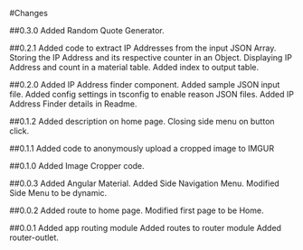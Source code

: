 #Changes

##0.3.0
Added Random Quote Generator.

##0.2.1
Added code to extract IP Addresses from the input JSON Array.
Storing the IP Address and its respective counter in an Object.
Displaying IP Address and count in a material table.
Added index to output table.

##0.2.0
Added IP Address finder component.
Added sample JSON input file.
Added config settings in tsconfig to enable reason JSON files.
Added IP Address Finder details in Readme.

##0.1.2
Added description on home page.
Closing side menu on button click.

##0.1.1
Added code to anonymously upload a cropped image to IMGUR

##0.1.0
Added Image Cropper code.

##0.0.3
Added Angular Material.
Added Side Navigation Menu.
Modified Side Menu to be dynamic.

##0.0.2
Added route to home page.
Modified first page to be Home.

##0.0.1
Added app routing module
Added routes to router module
Added router-outlet.